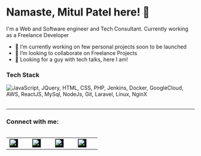 # Namaste, Mitul Patel here! 👋

I'm a Web and Software engineer and Tech Consultant. Currently working as a Freelance Developer

- 🔭 I’m currently working on few personal projects soon to be launched
- 👯 I’m looking to collaborate on Freelance Projects
- 💬 Looking for a guy with tech talks, here I am!

### Tech Stack
<img src="https://skillicons.dev/icons?i=js,jquery,html,css,php,jenkins,docker,gcp,aws,react,mysql,nodejs,git,laravel,linux,nginx&theme=light&perline=6" title="JavaScript, JQuery, HTML, CSS, PHP, Jenkins, Docker, GoogleCloud, AWS, ReactJS, MySql, NodeJs, Git, Laravel, Linux, NginX" alt="JavaScript, JQuery, HTML, CSS, PHP, Jenkins, Docker, GoogleCloud, AWS, ReactJS, MySql, NodeJs, Git, Laravel, Linux, NginX" /> <br /><br />

___

### Connect with me:
<table cellpadding="0" cellspacing="0" style="vertical-align:-webkit-baseline-middle;font-family:&quot;Times New Roman&quot;;display:inline-block"><tbody><tr><td><a href="https://www.facebook.com/mitulp95" color="#020815" style="display:inline-block;padding:0px;background-color:rgb(2,8,21)" target="_blank"><img src="https://cdn2.hubspot.net/hubfs/53/tools/email-signature-generator/icons/facebook-icon-2x.png" alt="facebook" color="#020815" height="24" style="max-width:135px;display:block"></a></td><td width="5"><div></div></td><td><a href="https://twitter.com/pmitul95" color="#020815" style="display:inline-block;padding:0px;background-color:rgb(2,8,21)" target="_blank"><img src="https://cdn2.hubspot.net/hubfs/53/tools/email-signature-generator/icons/twitter-icon-2x.png" alt="twitter" color="#020815" height="24" style="max-width:135px;display:block"></a></td><td width="5"><div></div></td><td><a href="https://www.linkedin.com/in/mitulp95/" color="#020815" style="display:inline-block;padding:0px;background-color:rgb(2,8,21)" target="_blank"><img src="https://cdn2.hubspot.net/hubfs/53/tools/email-signature-generator/icons/linkedin-icon-2x.png" alt="linkedin" color="#020815" height="24" style="max-width:135px;display:block"></a></td><td width="5"><div></div></td><td><a href="https://www.instagram.com/mi2ul.dev" color="#020815" style="display:inline-block;padding:0px;background-color:rgb(2,8,21)" target="_blank"><img src="https://cdn2.hubspot.net/hubfs/53/tools/email-signature-generator/icons/instagram-icon-2x.png" alt="instagram" color="#020815" height="24" style="max-width:135px;display:block"></a></td><td width="5"><div></div></td></tr></tbody></table>

